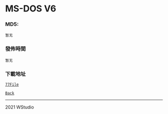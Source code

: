 # MS-DOS V6
### MD5:
`暂无` 
### 發佈時間
`暂无`
### 下載地址
[`77File`](https://www.77file.com/s/4oPnzbATexi)
   
[`Back`](../)   
   
----------------------------------
2021 WStudio  
